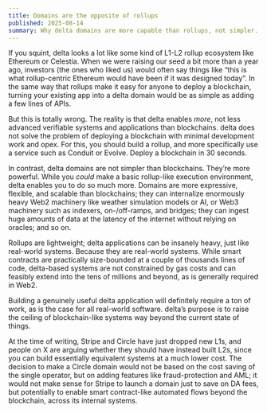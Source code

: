 ```yaml
---
title: Domains are the opposite of rollups
published: 2025-08-14
summary: Why delta domains are more capable than rollups, not simpler.
---
```


If you squint, delta looks a lot like some kind of L1-L2 rollup ecosystem like Ethereum or Celestia. When we were raising our seed a bit more than a year ago, investors (the ones who liked us) would often say things like “this is what rollup-centric Ethereum would have been if it was designed today”. In the same way that rollups make it easy for anyone to deploy a blockchain, turning your existing app into a delta domain would be as simple as adding a few lines of APIs.

But this is totally wrong. The reality is that delta enables *more*, not less advanced verifiable systems and applications than blockchains. delta does not solve the problem of deploying a blockchain with minimal development work and opex. For this, you should build a rollup, and more specifically use a service such as Conduit or Evolve. Deploy a blockchain in 30 seconds.

In contrast, delta domains are not simpler than blockchains. They’re more powerful. While you *could* make a basic rollup-like execution environment, delta enables you to do so much more. Domains are more expressive, flexible, and scalable than blockchains; they can internalize enormously heavy Web2 machinery like weather simulation models or AI, or Web3 machinery such as indexers, on-/off-ramps, and bridges; they can ingest huge amounts of data at the latency of the internet without relying on oracles; and so on.

Rollups are lightweight; delta applications can be insanely heavy, just like real-world systems. Because they are real-world systems. While smart contracts are practically size-bounded at a couple of thousands lines of code, delta-based systems are not constrained by gas costs and can feasibly extend into the tens of millions and beyond, as is generally required in Web2.

Building a genuinely useful delta application will definitely require a ton of work, as is the case for all real-world software. delta’s purpose is to raise the ceiling of blockchain-like systems way beyond the current state of things. 

At the time of writing, Stripe and Circle have just dropped new L1s, and people on X are arguing whether they should have instead built L2s, since you can build essentially equivalent systems at a much lower cost. The decision to make a Circle domain would not be based on the cost saving of the single operator, but on adding features like fraud-protection and AML; it would not make sense for Stripe to launch a domain just to save on DA fees, but potentially to enable smart contract-like automated flows beyond the blockchain, across its internal systems.


